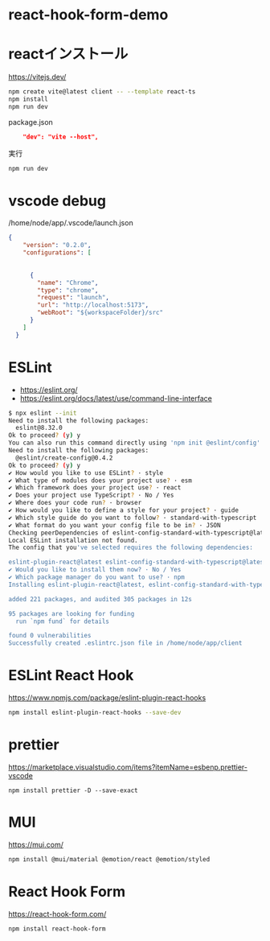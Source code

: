 # react-hook-form-demo

# reactインストール
https://vitejs.dev/

```bash
npm create vite@latest client -- --template react-ts
npm install
npm run dev
```

package.json

```json
    "dev": "vite --host",
```

実行

```bash
npm run dev
```

# vscode debug

/home/node/app/.vscode/launch.json
```json
{
    "version": "0.2.0",
    "configurations": [
    
    
      {
        "name": "Chrome",
        "type": "chrome",
        "request": "launch",
        "url": "http://localhost:5173",
        "webRoot": "${workspaceFolder}/src"
      }
    ]
  }
```

# ESLint
- https://eslint.org/
- https://eslint.org/docs/latest/use/command-line-interface

```bash
$ npx eslint --init
Need to install the following packages:
  eslint@8.32.0
Ok to proceed? (y) y
You can also run this command directly using 'npm init @eslint/config'.
Need to install the following packages:
  @eslint/create-config@0.4.2
Ok to proceed? (y) y
✔ How would you like to use ESLint? · style
✔ What type of modules does your project use? · esm
✔ Which framework does your project use? · react
✔ Does your project use TypeScript? · No / Yes
✔ Where does your code run? · browser
✔ How would you like to define a style for your project? · guide
✔ Which style guide do you want to follow? · standard-with-typescript
✔ What format do you want your config file to be in? · JSON
Checking peerDependencies of eslint-config-standard-with-typescript@latest
Local ESLint installation not found.
The config that you've selected requires the following dependencies:

eslint-plugin-react@latest eslint-config-standard-with-typescript@latest @typescript-eslint/eslint-plugin@^5.0.0 eslint@^8.0.1 eslint-plugin-import@^2.25.2 eslint-plugin-n@^15.0.0 eslint-plugin-promise@^6.0.0 typescript@*
✔ Would you like to install them now? · No / Yes
✔ Which package manager do you want to use? · npm
Installing eslint-plugin-react@latest, eslint-config-standard-with-typescript@latest, @typescript-eslint/eslint-plugin@^5.0.0, eslint@^8.0.1, eslint-plugin-import@^2.25.2, eslint-plugin-n@^15.0.0, eslint-plugin-promise@^6.0.0, typescript@*

added 221 packages, and audited 305 packages in 12s

95 packages are looking for funding
  run `npm fund` for details

found 0 vulnerabilities
Successfully created .eslintrc.json file in /home/node/app/client
```

# ESLint React Hook
https://www.npmjs.com/package/eslint-plugin-react-hooks

```bash
npm install eslint-plugin-react-hooks --save-dev
```

# prettier
https://marketplace.visualstudio.com/items?itemName=esbenp.prettier-vscode

```
npm install prettier -D --save-exact
```

# MUI
https://mui.com/

```bash
npm install @mui/material @emotion/react @emotion/styled
```

# React Hook Form
https://react-hook-form.com/

```bash
npm install react-hook-form
```